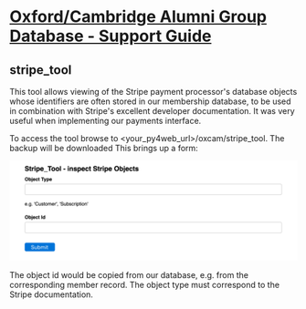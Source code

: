 # [Oxford/Cambridge Alumni Group Database - Support Guide](support.md)

## stripe_tool

This tool allows viewing of the Stripe payment processor's database objects whose identifiers are often stored in our membership database, to be used in combination with Stripe's excellent developer documentation. It was very useful when implementing our payments interface.

To access the tool browse to \<your_py4web_url\>/oxcam/stripe_tool. The backup will be downloaded This brings up a form:

![stripe_tool](images/stripe_tool.png)

The object id would be copied from our database, e.g. from the corresponding member record. The object type must correspond to the Stripe documentation.
